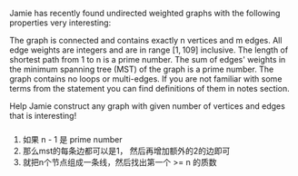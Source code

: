 Jamie has recently found undirected weighted graphs with the following properties very interesting:

The graph is connected and contains exactly n vertices and m edges.
All edge weights are integers and are in range [1, 109] inclusive.
The length of shortest path from 1 to n is a prime number.
The sum of edges' weights in the minimum spanning tree (MST) of the graph is a prime number.
The graph contains no loops or multi-edges.
If you are not familiar with some terms from the statement you can find definitions of them in notes section.

Help Jamie construct any graph with given number of vertices and edges that is interesting!

###          

1. 如果 n - 1 是 prime number
2. 那么mst的每条边都可以是1， 然后再增加额外的2的边即可
3. 就把n个节点组成一条线，然后找出第一个 >= n 的质数